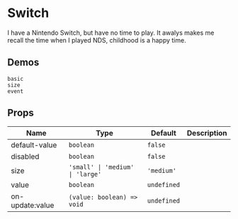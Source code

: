 # Switch

I have a Nintendo Switch, but have no time to play. It awalys makes me recall the time when I played NDS, childhood is a happy time.

## Demos

```demo
basic
size
event
```

## Props

| Name | Type | Default | Description |
| --- | --- | --- | --- |
| default-value | `boolean` | `false` |  |
| disabled | `boolean` | `false` |  |
| size | `'small' \| 'medium' \| 'large'` | `'medium'` |  |
| value | `boolean` | `undefined` |  |
| on-update:value | `(value: boolean) => void` | `undefined` |  |
